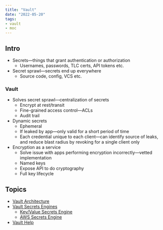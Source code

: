 ```yaml
---
title: "Vault"
date: "2022-05-20"
tags:
- vault
- moc
---
```


## Intro

- Secrets—things that grant authentication or authorization
	- Usernames, passwords, TLC certs, API tokens etc.
- Secret sprawl—secrets end up everywhere
	- Source code, config, VCS etc.

### Vault

- Solves secret sprawl—centralization of secrets
	- Encrypt at rest/transit
	- Fine-grained access control—ACLs
	- Audit trail
- Dynamic secrets
	- Ephemeral
	- If leaked by app—only valid for a short period of time
	- Each credential unique to each client—can identify source of leaks, and reduce blast radius by revoking for a single client only
- Encryption as a service
	- Solve issue with apps performing encryption incorrectly—vetted implementation
	- Named keys
	- Expose API to do cryptography
	- Full key lifecycle

## Topics

- [Vault Architecture](notes/Vault%20Architecture.md)
- [Vault Secrets Engines](notes/Vault%20Secrets%20Engines.md)
	- [Key/Value Secrets Engine](notes/Vault%20Key%20Value%20Secrets%20Engine.md)
	- [AWS Secrets Engine](notes/Vault%20AWS%20Secrets%20Engine.md)
- [Vault Help](notes/Vault%20Help.md)
